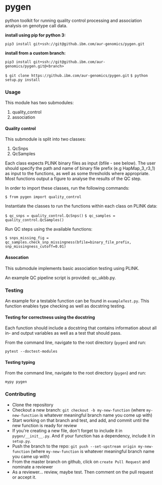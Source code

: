 # pygen
python toolkit for running quality control processing and association analysis on genotype call data.

__install using pip for python 3:__

`pip3 install git+ssh://git@github.ibm.com/aur-genomics/pygen.git`

__install from a custom branch:__

`pip3 install git+ssh://git@github.ibm.com/aur-genomics/pygen.git@<branch>`

`$ git clone https://github.ibm.com/aur-genomics/pygen.git`
`$ python setup.py install`

### Usage

This module has two submodules:
1. quality_control
2. association

#### Quality control

This submodule is split into two classes:
1. QcSnps
2. QcSamples

Each class expects PLINK binary files as input (bfile - see below). The user should specify the path and name of binary file prefix (e.g HapMap_3_r3_1) as input to the functions, as well as some thresholds where appropriate. Most functions output a figure to analyse the results of the QC step.

In order to import these classes, run the following commands:

`$ from pygen import quality_control`

Instantiate the classes to run the functions within each class on PLINK data:

`$ qc_snps = quality_control.QcSnps()`
`$ qc_samples = quality_control.QcSamples()`

Run QC steps using the available functions:

`$ snps_missing_fig = qc_samples.check_snp_missingness(bfile=binary_file_prefix, snp_missingness_cutoff=0.01)`

#### Assocation

This submodule implements basic association testing using PLINK.

An example QC pipeline script is provided: qc_ukbb.py.

### Testing
An example for a testable function can be found in `exampleTest.py`. This function enables type checking as well as docstring testing.

#### Testing for correctness using the docstring
Each function should include a docstring that contains information about all in- and output variables as well as a test that should pass.

From the command line, navigate to the root directory (`pygen`) and run:
```
pytest --doctest-modules
```

#### Testing typing
From the command line, navigate to the root directory (`pygen`) and run:
```
mypy pygen
```


### Contributing
* Clone the repository
* Checkout a new branch: `git checkout -b my-new-function` (where `my-new-function` is whatever meaningful branch name you come up with)
* Start working on that branch and test, and add, and commit until the new function is ready for review
* If you're creating a new file, don't forget to include it in `pygen/__init__.py`. And if your function has a dependency, include it in `setup.py`.
* Push the branch to the repo: `git push --set-upstream origin my-new-function` (where `my-new-function` is whatever meaningful branch name you came up with)
* From the master branch on github, click on `create Pull Request` and nominate a reviewer
* As a reviewer... review, maybe test. Then comment on the pull request or accept it.
